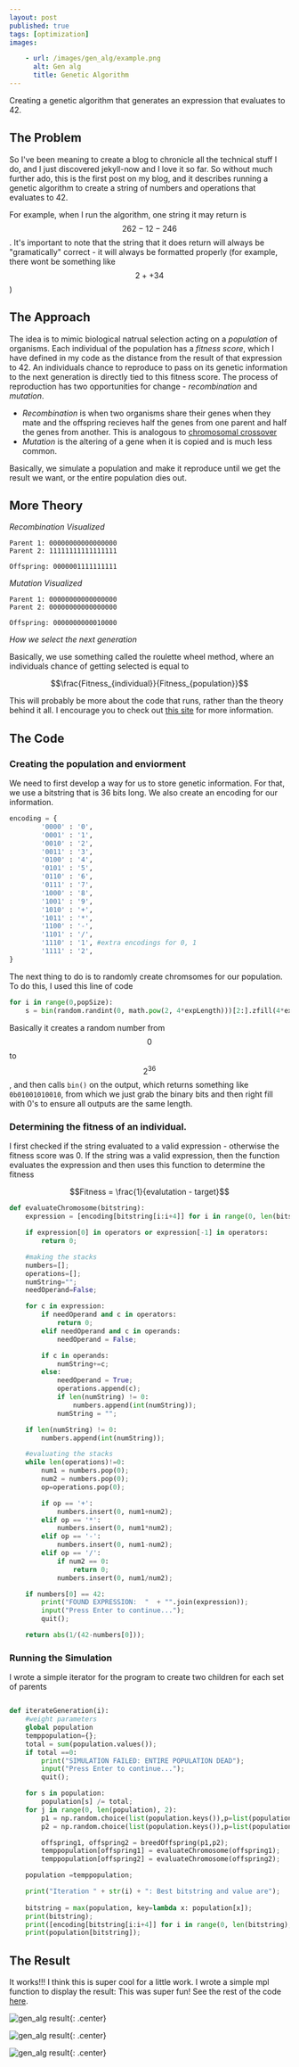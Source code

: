 ```yaml
---
layout: post
published: true
tags: [optimization]
images:

    - url: /images/gen_alg/example.png
      alt: Gen alg
      title: Genetic Algorithm
---
```

Creating a genetic algorithm that generates an expression that evaluates to 42.
<!--more-->

## The Problem
So I've been meaning to create a blog to chronicle all the technical stuff I do, and I just discovered jekyll-now and I love it so far. So without much further ado, this is the first post on my blog, and it describes running a genetic algorithm to create a string of numbers and operations that evaluates to 42. 

For example, when I run the algorithm, one string it may return is $$262-12-246$$. It's important to note that the string that it does return will always be "gramatically" correct - it will always be formatted properly (for example, there wont be something like $$2++34$$)

## The Approach

The idea is to mimic biological natrual selection acting on a _population_ of organisms. Each individual of the population has a _fitness score_, which I have defined in my code as the distance from the result of that expression to 42. 
An individuals chance to reproduce to pass on its genetic information to the next generation is directly tied to this fitness score. The process of reproduction has two opportunities for change - _recombination_ and _mutation_.
  + _Recombination_ is when two organisms share their genes when they mate and the offspring recieves half the genes from one
parent and half the genes from another. This is analogous to [chromosomal crossover](https://en.wikipedia.org/wiki/Chromosomal_crossover)
  + _Mutation_ is the altering of a gene when it is copied and is much less common.

Basically, we simulate a population and make it reproduce until we get the result we want, or the entire population dies out.

## More Theory

_Recombination Visualized_

```
Parent 1: 00000000000000000
Parent 2: 11111111111111111

Offspring: 0000001111111111
```

_Mutation Visualized_
```
Parent 1: 00000000000000000
Parent 2: 00000000000000000

Offspring: 0000000000010000
```

_How we select the next generation_

Basically, we use something called the roulette wheel method, where an individuals chance of getting selected is equal to 

$$\frac{Fitness_{individual}}{Fitness_{population}}$$

This will probably be more about the code that runs, rather than the theory behind it all. I encourage you to check out [this site](http://www.ai-junkie.com/ga/intro/gat2.html) for more information.

## The Code

### Creating the population and enviorment

We need to first develop a way for us to store genetic information. For that,
we use a bitstring that is 36 bits long. We also create an encoding for our information.

```python
encoding = {
        '0000' : '0',
        '0001' : '1',
        '0010' : '2',
        '0011' : '3',
        '0100' : '4',
        '0101' : '5',
        '0110' : '6',
        '0111' : '7',
        '1000' : '8',
        '1001' : '9',
        '1010' : '+',
        '1011' : '*',
        '1100' : '-',
        '1101' : '/',
        '1110' : '1', #extra encodings for 0, 1
        '1111' : '2',
}
```

The next thing to do is to randomly create chromsomes for our population. To do this, I used this line of code

```python
for i in range(0,popSize):
    s = bin(random.randint(0, math.pow(2, 4*expLength)))[2:].zfill(4*expLength);
```

Basically it creates a random number from $$0$$ to $$2^{36}$$, and then calls `bin()` on the output, which returns something like `0b01001010010`, from which we just grab the binary bits and then right fill with 0's to ensure all outputs are the same length.

### Determining the fitness of an individual.

I first checked if the string evaluated to a valid expression - otherwise the fitness score was 0. 
If the string was a valid expression, then the function evaluates the expression and then uses this function to determine the fitness

$$Fitness = \frac{1}{evalutation - target}$$

```python
def evaluateChromosome(bitstring):
    expression = [encoding[bitstring[i:i+4]] for i in range(0, len(bitstring), 4)];

    if expression[0] in operators or expression[-1] in operators:
        return 0;

    #making the stacks
    numbers=[];
    operations=[];
    numString="";
    needOperand=False;

    for c in expression:
        if needOperand and c in operators:
            return 0;
        elif needOperand and c in operands:
            needOperand = False;

        if c in operands:
            numString+=c;
        else:
            needOperand = True;
            operations.append(c);
            if len(numString) != 0:
                numbers.append(int(numString));
            numString = "";

    if len(numString) != 0:
        numbers.append(int(numString));

    #evaluating the stacks
    while len(operations)!=0:
        num1 = numbers.pop(0);
        num2 = numbers.pop(0);
        op=operations.pop(0);

        if op == '+':
            numbers.insert(0, num1+num2);
        elif op == '*':
            numbers.insert(0, num1*num2);
        elif op == '-':
            numbers.insert(0, num1-num2);
        elif op == '/':
            if num2 == 0:
                return 0;
            numbers.insert(0, num1/num2);

    if numbers[0] == 42:
        print("FOUND EXPRESSION:  "  + "".join(expression));
        input("Press Enter to continue...");
        quit();

    return abs(1/(42-numbers[0]));
```

### Running the Simulation
I wrote a simple iterator for the program to create two children for each set of parents

```python

def iterateGeneration(i):
    #weight parameters
    global population
    temppopulation={};
    total = sum(population.values());
    if total ==0:
        print("SIMULATION FAILED: ENTIRE POPULATION DEAD");
        input("Press Enter to continue...");
        quit();

    for s in population:
        population[s] /= total;
    for j in range(0, len(population), 2):
        p1 = np.random.choice(list(population.keys()),p=list(population.values()));
        p2 = np.random.choice(list(population.keys()),p=list(population.values()));

        offspring1, offspring2 = breedOffspring(p1,p2);
        temppopulation[offspring1] = evaluateChromosome(offspring1);
        temppopulation[offspring2] = evaluateChromosome(offspring2);

    population =temppopulation;

    print("Iteration " + str(i) + ": Best bitstring and value are");
    
    bitstring = max(population, key=lambda x: population[x]);
    print(bitstring);
    print([encoding[bitstring[i:i+4]] for i in range(0, len(bitstring), 4)]);
    print(population[bitstring]);
```

## The Result
It works!!! I think this is super cool for a little work. I wrote a simple mpl function to display the result:
This was super fun! See the rest of the code [here](https://github.com/jcaip/gen_alg).

![gen_alg result](/images/gen_alg/example1.png "Sample solution success"){: .center}

![gen_alg result](/images/gen_alg/example.png "Sample solution failure"){: .center}

![gen_alg result](/images/gen_alg/example2.png "Sample solution success"){: .center}
